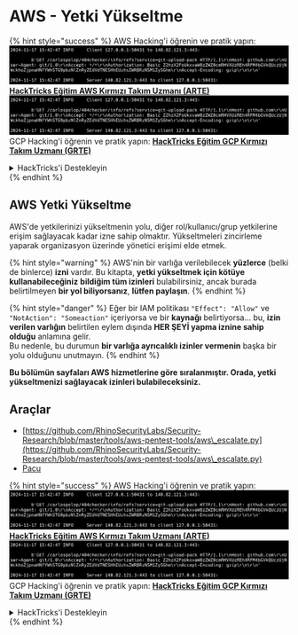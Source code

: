 # AWS - Yetki Yükseltme

{% hint style="success" %}
AWS Hacking'i öğrenin ve pratik yapın:<img src="../../../.gitbook/assets/image (1).png" alt="" data-size="line">[**HackTricks Eğitim AWS Kırmızı Takım Uzmanı (ARTE)**](https://training.hacktricks.xyz/courses/arte)<img src="../../../.gitbook/assets/image (1).png" alt="" data-size="line">\
GCP Hacking'i öğrenin ve pratik yapın: <img src="../../../.gitbook/assets/image (2).png" alt="" data-size="line">[**HackTricks Eğitim GCP Kırmızı Takım Uzmanı (GRTE)**<img src="../../../.gitbook/assets/image (2).png" alt="" data-size="line">](https://training.hacktricks.xyz/courses/grte)

<details>

<summary>HackTricks'i Destekleyin</summary>

* [**abonelik planlarını**](https://github.com/sponsors/carlospolop) kontrol edin!
* **💬 [**Discord grubuna**](https://discord.gg/hRep4RUj7f) veya [**telegram grubuna**](https://t.me/peass) katılın ya da **Twitter'da** 🐦 [**@hacktricks\_live**](https://twitter.com/hacktricks\_live)** bizi takip edin.**
* **Hacking ipuçlarını paylaşmak için** [**HackTricks**](https://github.com/carlospolop/hacktricks) ve [**HackTricks Cloud**](https://github.com/carlospolop/hacktricks-cloud) github reposuna PR gönderin.

</details>
{% endhint %}

## AWS Yetki Yükseltme

AWS'de yetkilerinizi yükseltmenin yolu, diğer rol/kullanıcı/grup yetkilerine erişim sağlayacak kadar izne sahip olmaktır. Yükseltmeleri zincirleme yaparak organizasyon üzerinde yönetici erişimi elde etmek.

{% hint style="warning" %}
AWS'nin bir varlığa verilebilecek **yüzlerce** (belki de binlerce) **izni** vardır. Bu kitapta, **yetki yükseltmek için kötüye kullanabileceğiniz** **bildiğim tüm izinleri** bulabilirsiniz, ancak burada belirtilmeyen **bir yol biliyorsanız**, **lütfen paylaşın**.
{% endhint %}

{% hint style="danger" %}
Eğer bir IAM politikası `"Effect": "Allow"` ve `"NotAction": "Someaction"` içeriyorsa ve bir **kaynağı** belirtiyorsa... bu, **izin verilen varlığın** belirtilen eylem dışında **HER ŞEYİ yapma iznine sahip olduğu** anlamına gelir.\
Bu nedenle, bu durumun **bir varlığa ayrıcalıklı izinler vermenin** başka bir yolu olduğunu unutmayın.
{% endhint %}

**Bu bölümün sayfaları AWS hizmetlerine göre sıralanmıştır. Orada, yetki yükseltmenizi sağlayacak izinleri bulabileceksiniz.**

## Araçlar

* [https://github.com/RhinoSecurityLabs/Security-Research/blob/master/tools/aws-pentest-tools/aws\_escalate.py](https://github.com/RhinoSecurityLabs/Security-Research/blob/master/tools/aws-pentest-tools/aws\_escalate.py)
* [Pacu](https://github.com/RhinoSecurityLabs/pacu)

{% hint style="success" %}
AWS Hacking'i öğrenin ve pratik yapın:<img src="../../../.gitbook/assets/image (1).png" alt="" data-size="line">[**HackTricks Eğitim AWS Kırmızı Takım Uzmanı (ARTE)**](https://training.hacktricks.xyz/courses/arte)<img src="../../../.gitbook/assets/image (1).png" alt="" data-size="line">\
GCP Hacking'i öğrenin ve pratik yapın: <img src="../../../.gitbook/assets/image (2).png" alt="" data-size="line">[**HackTricks Eğitim GCP Kırmızı Takım Uzmanı (GRTE)**<img src="../../../.gitbook/assets/image (2).png" alt="" data-size="line">](https://training.hacktricks.xyz/courses/grte)

<details>

<summary>HackTricks'i Destekleyin</summary>

* [**abonelik planlarını**](https://github.com/sponsors/carlospolop) kontrol edin!
* **💬 [**Discord grubuna**](https://discord.gg/hRep4RUj7f) veya [**telegram grubuna**](https://t.me/peass) katılın ya da **Twitter'da** 🐦 [**@hacktricks\_live**](https://twitter.com/hacktricks\_live)** bizi takip edin.**
* **Hacking ipuçlarını paylaşmak için** [**HackTricks**](https://github.com/carlospolop/hacktricks) ve [**HackTricks Cloud**](https://github.com/carlospolop/hacktricks-cloud) github reposuna PR gönderin.

</details>
{% endhint %}
